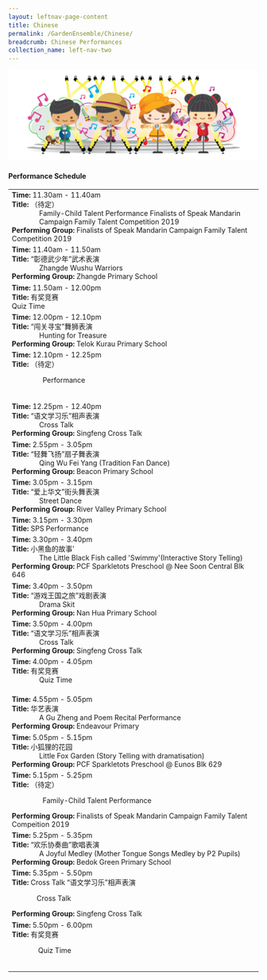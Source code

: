 ```yaml
---
layout: leftnav-page-content
title: Chinese
permalink: /GardenEnsemble/Chinese/
breadcrumb: Chinese Performances
collection_name: left-nav-two
---
```


<img src="/images/17_Singing mascots-02.png" alt="" />


#### Performance Schedule

 
<table class="table-h">
  <tr>
    <td COLSPAN="2">
    <b>Time: </b>11.30am - 11.40am
      <br><b>Title: </b>（待定）<br><p style=" padding-left:55px;margin:0px;">Family-Child Talent Performance Finalists of Speak Mandarin Campaign Family Talent Competition 2019</p>
       <b>Performing Group: </b>Finalists of Speak Mandarin Campaign Family Talent Competition 2019
    </td>
  </tr>
  <tr>
    <td COLSPAN="2">
    <b>Time: </b>11.40am - 11.50am
    <br><b>Title: </b>“彰德武少年”武术表演<br><p style=" padding-left:55px;margin:0px;">Zhangde Wushu Warriors</p>
    <b>Performing Group: </b>Zhangde Primary School
    </td>
  </tr>
  <tr>
    <td COLSPAN="2">
    <b>Time: </b>11.50am - 12.00pm
    <br><b>Title: </b>有奖竞赛<br>Quiz Time
    </td>
  </tr>
  <tr>
    <td COLSPAN="2">
    <b>Time: </b>12.00pm - 12.10pm
     <br><b>Title: </b>“闯关寻宝”舞狮表演 <br><p style=" padding-left:55px;margin:0px;">Hunting for Treasure</p>
    <b>Performing Group: </b>Telok Kurau Primary School
    </td>
  </tr>
  <tr>
    <td COLSPAN="2">
    <b>Time: </b>12.10pm - 12.25pm
    <br><b>Title: </b>（待定）<br><p style="padding-left:62px;">Performance</p>　
    </td>
  </tr>
  <tr>
    <td COLSPAN="2">
   <b>Time: </b> 12.25pm - 12.40pm
    <br><b>Title: </b>“语文学习乐”相声表演 <br><p style=" padding-left:55px;margin:0px;">Cross Talk  </p>
    <b>Performing Group: </b>Singfeng Cross Talk
    </td>
  </tr>
  <tr>
    <td COLSPAN="2">
    <b>Time: </b>2.55pm - 3.05pm
    <br><b>Title: </b>“轻舞飞扬”扇子舞表演<br><p style=" padding-left:55px;margin:0px;"> Qing Wu Fei Yang (Tradition Fan Dance)</p>
    <b>Performing Group: </b>Beacon Primary School
    </td>
  </tr>
  <tr>
    <td COLSPAN="2">
    <b>Time: </b>3.05pm - 3.15pm
    <br><b>Title: </b>“爱上华文”街头舞表演 <br><p style=" padding-left:55px;margin:0px;">Street Dance</p>
    <b>Performing Group: </b>River Valley Primary School
    </td>
  </tr>
  <tr>
    <td COLSPAN="2">
   <b>Time: </b> 3.15pm - 3.30pm
    <br><b>Title: </b>SPS Performance
    </td>
  </tr>
  <tr>
    <td COLSPAN="2">
    <b>Time: </b>3.30pm - 3.40pm
    <br><b>Title: </b>小黑鱼的故事'<br>
     <p style=" padding-left:55px;margin:0px;"> The Little Black Fish called 'Swimmy'(Interactive Story Telling)</p>  
    <b>Performing Group: </b>PCF Sparkletots Preschool @ Nee Soon Central Blk 646
    </td>
  </tr>
  <tr>
    <td COLSPAN="2">
    <b>Time: </b>3.40pm - 3.50pm
  <br><b>Title: </b>“游戏王国之旅”戏剧表演 <br><p style=" padding-left:55px;margin:0px;">Drama Skit</p>
    <b>Performing Group: </b>Nan Hua Primary School
    </td>
  </tr>
  <tr>
    <td COLSPAN="2">
    <b>Time: </b>3.50pm - 4.00pm
    <br><b>Title: </b>“语文学习乐”相声表演 <br><p style=" padding-left:55px;margin:0px;">Cross Talk</p>
    <b>Performing Group: </b>Singfeng Cross Talk
    </td>
  </tr>
   <tr>
    <td COLSPAN="2">
    <b>Time: </b>4.00pm - 4.05pm
    <br><b>Title: </b>有奖竞赛 <br><p style=" padding-left:55px;margin:0px;">Quiz Time</p>　
    </td>
  </tr>
   <tr>
    <td COLSPAN="2">
    <b>Time: </b>4.55pm - 5.05pm
    <br><b>Title: </b>华艺表演 <br><p style=" padding-left:55px;margin:0px;">A Gu Zheng and Poem Recital Performance</p> 
    <b>Performing Group: </b>Endeavour Primary
    </td>
  </tr>
   <tr>
    <td COLSPAN="2">
    <b>Time: </b>5.05pm - 5.15pm
    <br><b>Title: </b>小狐狸的花园 <br><p style=" padding-left:55px;margin:0px;">Little Fox Garden (Story Telling with dramatisation)</p>  
    <b>Performing Group: </b>PCF Sparkletots Preschool @ Eunos Blk 629
    </td>
  </tr>
  <tr>
    <td COLSPAN="2">
    <b>Time: </b>5.15pm - 5.25pm
    <br><b>Title: </b>（待定）<br><p style="padding-left:62px;">Family-Child Talent Performance </p>
    <b>Performing Group: </b>Finalists of Speak Mandarin Campaign Family Talent Compeition 2019 
    </td>
  </tr>
  <tr>
    <td COLSPAN="2">
    <b>Time: </b>5.25pm - 5.35pm
    <br><b>Title: </b>“欢乐协奏曲”歌唱表演<br><p style=" padding-left:55px;margin:0px;">A Joyful Medley (Mother Tongue Songs Medley by P2 Pupils)</p>  
    <b>Performing Group: </b>Bedok Green Primary School
    </td>
  </tr>
  <tr>
    <td COLSPAN="2">
    <b>Time: </b>5.35pm - 5.50pm
    <br><b>Title: </b>Cross Talk “语文学习乐”相声表演<br><p style="padding-left:50px;">Cross Talk</p> 
    <b>Performing Group: </b>Singfeng Cross Talk
    </td>
  </tr>
  <tr>
    <td COLSPAN="2">
    <b>Time: </b>5.50pm - 6.00pm
    <br><b>Title: </b>有奖竞赛 <br><p style="padding-left:53px;">Quiz Time</p>　
    </td>
  </tr>
</table>
